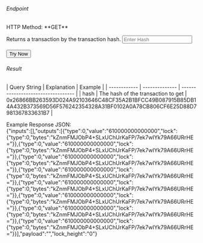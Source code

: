 <h6>Endpoint</h6>

<p id="endpoint"></p>
HTTP Method: **GET**

Returns a transaction by the transaction hash.
<input class="md-input" placeholder="Enter Hash" id="hash"></input><br/><br/>
<button class="md-button" onclick="tryNow()">Try Now</button>
<script>
   document.getElementById("endpoint").innerHTML =`https://dev-stoa-boascan.bosagora.com/transaction/${document.getElementById("hash").value || "0x26866BB263593D024A92103646C48CF35A2B1BFCC49B087915B85DB14A432B373569D56F576242354328A31BF0102A0A78CB806CF6E25D88D7981367833631B7"}`
    function tryNow(){
        document.getElementById("showResult").innerHTML =""
        document.getElementById("endpoint").innerHTML =""
        fetch(`https://dev-stoa-boascan.bosagora.com/transaction/${document.getElementById("hash").value || "0x26866BB263593D024A92103646C48CF35A2B1BFCC49B087915B85DB14A432B373569D56F576242354328A31BF0102A0A78CB806CF6E25D88D7981367833631B7"}`).then((res) => {
            res.json().then((res) => {
                document.getElementById("showResult").innerHTML = JSON.stringify(res)
                document.getElementById("endpoint").innerHTML =`https://dev-stoa-boascan.bosagora.com/transaction/${document.getElementById("hash").value || "0x26866BB263593D024A92103646C48CF35A2B1BFCC49B087915B85DB14A432B373569D56F576242354328A31BF0102A0A78CB806CF6E25D88D7981367833631B7"}`
                })
        }).catch((err) => {
            console.log(err)
        })
    }
</script>
<h6>Result</h6>
<p id="showResult"></p>
| Query String | Explanation    | Example                            |
| ------------ | -------------- | ---------------------------------- |
| hash      | The hash of the transaction to get | 0x26866BB263593D024A92103646C48CF35A2B1BFCC49B087915B85DB14A432B373569D56F576242354328A31BF0102A0A78CB806CF6E25D88D7981367833631B7 |

Example Response JSON:<br/>
{"inputs":[],"outputs":[{"type":0,"value":"610000000000000","lock":{"type":0,"bytes":"kZnmFMJObP4+SLxUChUrKaFP/7ek7wIYk79A66URrHE="}},{"type":0,"value":"610000000000000","lock":{"type":0,"bytes":"kZnmFMJObP4+SLxUChUrKaFP/7ek7wIYk79A66URrHE="}},{"type":0,"value":"610000000000000","lock":{"type":0,"bytes":"kZnmFMJObP4+SLxUChUrKaFP/7ek7wIYk79A66URrHE="}},{"type":0,"value":"610000000000000","lock":{"type":0,"bytes":"kZnmFMJObP4+SLxUChUrKaFP/7ek7wIYk79A66URrHE="}},{"type":0,"value":"610000000000000","lock":{"type":0,"bytes":"kZnmFMJObP4+SLxUChUrKaFP/7ek7wIYk79A66URrHE="}},{"type":0,"value":"610000000000000","lock":{"type":0,"bytes":"kZnmFMJObP4+SLxUChUrKaFP/7ek7wIYk79A66URrHE="}},{"type":0,"value":"610000000000000","lock":{"type":0,"bytes":"kZnmFMJObP4+SLxUChUrKaFP/7ek7wIYk79A66URrHE="}},{"type":0,"value":"610000000000000","lock":{"type":0,"bytes":"kZnmFMJObP4+SLxUChUrKaFP/7ek7wIYk79A66URrHE="}}],"payload":"","lock_height":"0"}